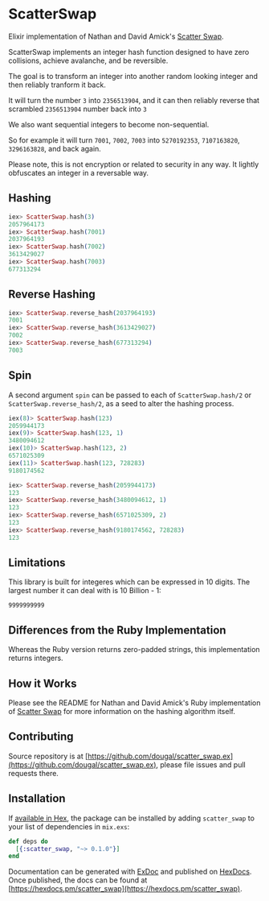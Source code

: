 # ScatterSwap

Elixir implementation of Nathan and David Amick's [Scatter Swap](https://github.com/namick/scatter_swap).

ScatterSwap implements an integer hash function designed to have zero collisions, achieve avalanche, and be reversible.

The goal is to transform an integer into another random looking integer and then reliably tranform it back.

It will turn the number `3` into `2356513904`, and it can then reliably reverse that scrambled `2356513904` number back into `3`

We also want sequential integers to become non-sequential.

So for example it will turn `7001`, `7002`, `7003` into `5270192353`, `7107163820`, `3296163828`, and back again.

Please note, this is not encryption or related to security in any way. It lightly obfuscates an integer in a reversable way.


## Hashing

```elixir
iex> ScatterSwap.hash(3)
2057964173
iex> ScatterSwap.hash(7001)
2037964193
iex> ScatterSwap.hash(7002)
3613429027
iex> ScatterSwap.hash(7003)
677313294
```


## Reverse Hashing

```elixir
iex> ScatterSwap.reverse_hash(2037964193)
7001
iex> ScatterSwap.reverse_hash(3613429027)
7002
iex> ScatterSwap.reverse_hash(677313294)
7003
```

## Spin

A second argument `spin` can be passed to each of `ScatterSwap.hash/2` or `ScatterSwap.reverse_hash/2`, as a seed to alter the hashing process.

```elixir
iex(8)> ScatterSwap.hash(123)
2059944173
iex(9)> ScatterSwap.hash(123, 1)
3480094612
iex(10)> ScatterSwap.hash(123, 2)
6571025309
iex(11)> ScatterSwap.hash(123, 728283)
9180174562
```

```elixir
iex> ScatterSwap.reverse_hash(2059944173)
123
iex> ScatterSwap.reverse_hash(3480094612, 1)
123
iex> ScatterSwap.reverse_hash(6571025309, 2)
123
iex> ScatterSwap.reverse_hash(9180174562, 728283)
123
```

## Limitations

This library is built for integeres which can be expressed in 10 digits. The largest number it can deal with is 10 Billion - 1:

    9999999999


## Differences from the Ruby Implementation

Whereas the Ruby version returns zero-padded strings, this implementation returns integers.


## How it Works

Please see the README for Nathan and David Amick's Ruby implementation of [Scatter Swap](https://github.com/namick/scatter_swap) for more information on the hashing algorithm itself.


## Contributing

Source repository is at [https://github.com/dougal/scatter_swap.ex](https://github.com/dougal/scatter_swap.ex), please file issues and pull requests there.


## Installation

If [available in Hex](https://hex.pm/docs/publish), the package can be installed by adding `scatter_swap` to your list of dependencies in `mix.exs`:

```elixir
def deps do
  [{:scatter_swap, "~> 0.1.0"}]
end
```

Documentation can be generated with
[ExDoc](https://github.com/elixir-lang/ex_doc) and published on
[HexDocs](https://hexdocs.pm). Once published, the docs can be found at
[https://hexdocs.pm/scatter_swap](https://hexdocs.pm/scatter_swap).

